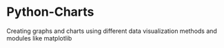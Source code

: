 # Python-Charts
Creating graphs and charts using different data visualization  methods and modules like matplotlib
